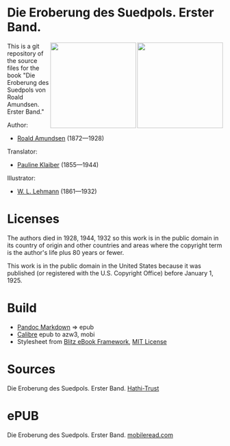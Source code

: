 # Die Eroberung des Suedpols. Erster Band.

<img align="right" height="200" src="https://user-images.githubusercontent.com/13177792/193357555-6426b19e-a835-4717-a800-993aeaa69b6d.jpg">

<img align="right" height="200" src="https://user-images.githubusercontent.com/13177792/193357555-6426b19e-a835-4717-a800-993aeaa69b6d.jpg">

This is a git repository of the source files for the book
"Die Eroberung des Suedpols von Roald Amundsen. Erster Band."

Author:

* [Roald Amundsen](https://de.wikipedia.org/wiki/Roald_Amundsen) (1872—1928)

Translator:

* [Pauline Klaiber](https://de.wikipedia.org/wiki/Pauline_Klaiber-Gottschau) (1855—1944)

Illustrator:

* [W. L. Lehmann](https://de.wikipedia.org/wiki/Wilhelm_Ludwig_Lehmann) (1861—1932)


# Licenses
The authors died in 1928, 1944, 1932 so this work is in the public domain in its country of
origin and other countries and areas where the copyright term is the author's life
plus 80 years or fewer.

This work is in the public domain in the United States because it was
published (or registered with the U.S. Copyright Office)
before January 1, 1925.


# Build
* [Pandoc Markdown](https://pandoc.org/MANUAL.html#pandocs-markdown) => epub
* [Calibre](https://calibre-ebook.com/) epub to azw3, mobi
* Stylesheet from [Blitz eBook Framework](https://friendsofepub.github.io/Blitz/), [MIT License](https://github.com/FriendsOfEpub/Blitz/blob/master/LICENSE)

# Sources
Die Eroberung des Suedpols. Erster Band. [Hathi-Trust](https://babel.hathitrust.org/cgi/pt?id=msu.31293106015153&view=1up&seq=9)

# ePUB
Die Eroberung des Suedpols. Erster Band. [mobileread.com](https://www.mobileread.com/forums/showthread.php?t=339250)
